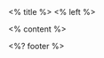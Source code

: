 <grid drag="100 10" drop="top" bg="white" align="left" pad="0 20px">
 <% title %>
</grid>


<grid drag="64 70" drop="3 15" align="topleft" style="border-radius:15px" >
<grid drag="62 60" drop="4 16" align="topleft" >
<% left %>
</grid>
</grid>

<% content %>

<grid drag="100 6" drop="bottom">
 <%? footer %>
</grid>

